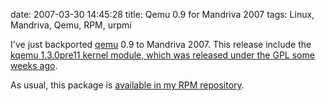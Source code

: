 date: 2007-03-30 14:45:28
title: Qemu 0.9 for Mandriva 2007
tags: Linux, Mandriva, Qemu, RPM, urpmi

I've just backported [qemu](http://fabrice.bellard.free.fr/qemu/) 0.9 to
Mandriva 2007. This release include the
[kqemu 1.3.0pre11 kernel module, which was released under the GPL some weeks ago](http://lwn.net/Articles/220807/).

As usual, this package is
[available in my RPM repository](http://github.com/kdeldycke/mandriva-specs).
